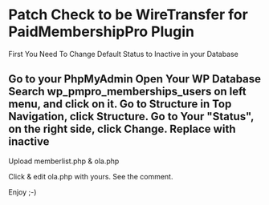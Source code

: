 # Patch Check to be WireTransfer for PaidMembershipPro Plugin

First You Need To Change Default Status to Inactive in your Database

Go to your PhpMyAdmin
Open Your WP Database
Search wp_pmpro_memberships_users on left menu, and click on it.
Go to Structure in Top Navigation, click Structure.
Go to Your "Status", on the right side, click Change.
Replace with inactive
----------------------------

Upload memberlist.php & ola.php

Click & edit ola.php with yours. See the comment.

Enjoy ;-)

